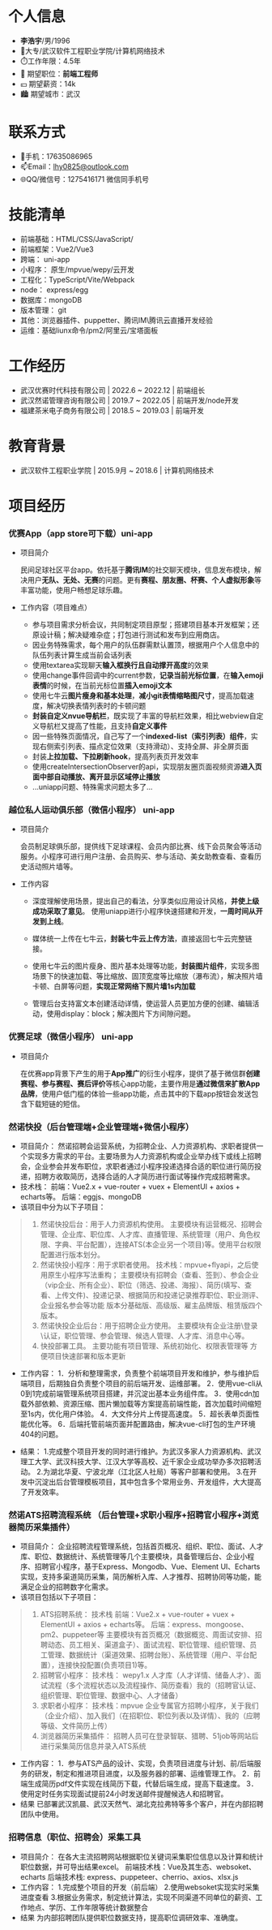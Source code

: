 # 个人信息

- **李浩宇**/男/1996 
- 🏫大专/武汉软件工程职业学院/计算机网络技术
- ⏱️工作年限：4.5年
- 💼 期望职位：**前端工程师**
- 💴 期望薪资：14k
- 🏙 期望城市：武汉

# 联系方式

- 📱手机：17635086965
- 📫Email：lhy0825@outlook.com
- 🌐QQ/微信号：1275416171 微信同手机号

# 技能清单

- 前端基础：HTML/CSS/JavaScript/
- 前端框架：Vue2/Vue3
- 跨端： uni-app
- 小程序： 原生/mpvue/wepy/云开发
- 工程化：TypeScript/Vite/Webpack
- node： express/egg
- 数据库：mongoDB
- 版本管理： git
- 其他：浏览器插件、puppetter、腾讯IM\腾讯云直播开发经验
- 运维：基础liunx命令/pm2/阿里云/宝塔面板

# 工作经历

- 武汉优赛时代科技有限公司  | 2022.6 ~ 2022.12 |  前端组长
- 武汉然诺管理咨询有限公司  | 2019.7 ~ 2022.05 |  前端开发/node开发 
- 福建茶米电子商务有限公司  | 2018.5 ~ 2019.03 |  前端开发

# 教育背景

- 武汉软件工程职业学院 | 2015.9月 ~ 2018.6 | 计算机网络技术

# 项目经历

### 优赛App（app store可下载）uni-app

- 项目简介

  民间足球社区平台app。依托基于**腾讯IM**的社交聊天模块，信息发布模块，解决用户**无队、无处、无赛**的问题。更有**赛程、朋友圈、杯赛、个人虚拟形象**等丰富功能，使用户畅想足球乐趣。

- 工作内容（项目难点）

  - 参与项目需求分析会议，共同制定项目原型；搭建项目基本开发框架；还原设计稿；解决疑难杂症；打包进行测试和发布到应用商店。
  - 因业务特殊需求，每个用户的队伍群需默认置顶，根据用户个人信息中的队伍列表计算生成当前会话列表
  - 使用textarea实现聊天**输入框换行且自动撑开高度**的效果
  - 使用change事件回调中的current参数，**记录当前光标位置**，在**输入emoji表情**的时候，在当前光标位置**插入emoji文本**
  - 使用七牛云**图片瘦身和基本处理**，**减小git表情缩略图尺寸**，提高加载速度，解决切换表情列表时的卡顿问题
  - **封装自定义nvue导航栏**，既实现了丰富的导航栏效果，相比webview自定义导航栏又提高了性能，且支持**自定义事件**
  - 因一些特殊页面情况，自己写了一个**indexed-list（索引列表）组件**，实现右侧索引列表、描点定位效果（支持滑动）、支持全屏、非全屏页面
  - 封装**上拉加载、下拉刷新hook**，提高列表页开发效率
  - 使用createIntersectionObserver的api，实现朋友圈页面视频资源**进入页面中部自动播放、离开显示区域停止播放**
  - ...uniapp问题、特殊需求问题太多了...

### 越位私人运动俱乐部（微信小程序） uni-app

- 项目简介

  会员制足球俱乐部，提供线下足球课程、会员内部比赛、线下会员聚会等活动服务。小程序可进行用户注册、会员购买、参与活动、美女助教查看、查看历史活动照片墙等。

- 工作内容

  - 深度理解使用场景，提出自己的看法，分享类似应用设计风格，**并使上级成功采取了意见**。
    使用uniapp进行小程序快速搭建和开发，**一周时间从开发到上线**。

  - 媒体统一上传在七牛云，**封装七牛云上传方法**，直接返回七牛云完整链接。
  - 使用七牛云的图片瘦身、图片基本处理等功能，**封装图片组件**，实现多图场景下的快速加载、等比缩放、固顶宽度等比缩放（瀑布流），解决照片墙卡顿、白屏等问题，**实现正常网络下照片墙1s内加载**
  - 管理后台支持富文本创建活动详情，使运营人员更加方便的创建、编辑活动，使用display：block；解决图片下方间隙问题。


### 优赛足球（微信小程序） uni-app

- 项目简介

  在优赛app背景下产生的用于**App推广**的衍生小程序，提供了基于微信群**创建赛程、参与赛程、赛后评价**等核心app功能，主要作用是**通过微信来扩散App品牌**，使用户低门槛的体验一些app功能，点击其中的下载app按钮会发送包含下载短链的短信。

### 然诺快投（后台管理端+企业管理端+微信小程序）

- 项目简介：
  然诺招聘会运营系统，为招聘企业、人力资源机构、求职者提供一个实现多方需求的平台。主要场景为人力资源机构或企业举办线下或线上招聘会，企业参会并发布职位，求职者通过小程序投递选择合适的职位进行简历投递，招聘方收取简历，选择合适的人才简历进行面试等操作完成招聘需求。
- 技术栈：
  前端：Vue2.x + vue-router + vuex + ElementUI + axios + echarts等。
  后端：eggjs、mongoDB
- 该项目中分为以下子项目：

>1. 然诺快投后台：用于人力资源机构使用。
>   主要模块有运营概况、招聘会管理、企业库、职位库、人才库、直播管理、系统管理（用户、角色权限、字典、平台配置），连接ATS(本企业另一个项目)等。使用平台权限配置进行版本划分。
>2. 然诺快投小程序：用于求职者使用。
>   技术栈：mpvue+flyapi，之后使用原生小程序写法重构；
>   主要模块有招聘会（查看、签到）、参会企业（vip企业、所有企业）、职位（筛选、投递、海报）、简历(填写、查看、上传文件)、投递记录、根据简历和投递记录推荐职位、职业测评、企业报名参会等功能
>   版本分基础版、高级版、雇主品牌版、租赁版四个版本。
>3. 然诺快投企业后台：用于招聘企业方使用。
>   主要模块有企业注册\登录\认证，职位管理、参会管理、候选人管理、人才库、消息中心等。
>4. 快投部署工具。
>   主要功能有项目管理、系统初始化、权限表管理等
>   方便项目快速部署和版本更新

- 工作内容：
  1．分析和整理需求，负责整个前端项目开发和维护，参与维护后端项目，后期独自负责整个项目的前后端开发、运维部署。
  2．使用vue-cli从0到1完成前端管理系统项目搭建，并沉淀出基本业务组件库。
  3．使用cdn加载外部依赖、资源压缩、图片懒加载等方案提高前端性能，首次加载时间缩短至1s内，优化用户体验。
  4．大文件分片上传提高速度。
  5．超长表单页面性能优化等。
  6．后端托管前端页面并配置路由，解决vue-cli打包的生产环境404的问题。

- 结果：
  1.完成整个项目开发的同时进行维护。为武汉多家人力资源机构、武汉理工大学、武汉科技大学、江汉大学等高校、近千家企业成功举办多次招聘活动。
  2.为湖北华夏、宁波北岸（江北区人社局）等客户部署和使用。
  3.在开发中沉淀出后台管理模板项目，其中包含多个常用业务、开发组件，大大提高了开发效率。


### 然诺ATS招聘流程系统 （后台管理+求职小程序+招聘官小程序+浏览器简历采集插件）

- 项目简介：
  企业招聘流程管理系统，包括首页概况、组织、职位、面试、人才库、职位、数据统计、系统管理等几个主要模块，具备管理后台、企业小程序、招聘官小程序，基于Express、Mongodb、Vue、Element UI、Echarts实现，支持多渠道简历采集，简历解析入库、人才推荐、招聘协同等功能，能满足企业的招聘数字化需求。
- 该项目包括以下子项目：

>1. ATS招聘系统：
>   技术栈
>     前端：Vue2.x + vue-router + vuex + ElementUI + axios + echarts等。
>     后端：express、mongoose、pm2、puppeteer等
>     主要模块有首页概况（数据概览、周面试安排、招聘动态、员工相关、渠道盒子）、面试流程、职位管理、组织管理、员工管理、数据统计（渠道效果、招聘台账）、系统管理（用户、平台配置），连接快投配置(负责项目1)等。
>2. 招聘官小程序：
>   技术栈： wepy1.x
>     人才库（人才详情、储备人才）、面试流程（多个流程状态以及流程操作、简历查看）我的（招聘官认证、组织管理、职位管理、数据中心、人才储备）
>3. 求职者小程序：
>   技术栈：mpvue
>     企业专属官方招聘小程序，关于我们（企业介绍）、加入我们（在招职位、职位列表以及详情）、我的（应聘等级、文件简历上传）
>4. 浏览器简历采集插件：
>   招聘人员可在登录智联、猎聘、51job等网站后进行采集简历信息并录入ATS系统

- 工作内容：
  1．参与ATS产品的设计、实现，负责项目进度与计划、前/后端服务的研发，制定和推进项目进度，以及服务器的部署、运维管理工作。
  2．前端生成简历pdf文件实现在线简历下载，代替后端生成，提高下载速度。
  3．使用定时任务实现面试提前24小时发送邮件提醒候选人和招聘官。
- 结果
  已部署武汉凯晨、武汉天然气、湖北克拉弗特等多个客户，并在内部招聘团队中使用。


### 招聘信息（职位、招聘会）采集工具

- 项目简介：
  在各大主流招聘网站根据职位关键词采集职位信息以及计算和统计职位数据，并可导出结果excel。
  前端技术栈：Vue及其生态、websoket、echarts
  后端技术栈:  express、puppeteer、cherrio、axios、xlsx.js
- 工作内容：
  1.完成整个项目的开发（前后端）
  2.使用websoket实现实时采集进度查看
  3.根据业务需求，制定统计算法，实现不同渠道不同单位的薪资、工作地点、学历、工作年限等统计数据整合
- 结果
  为内部招聘团队提供职位数据支持，提高职位调研效率、准确度。
